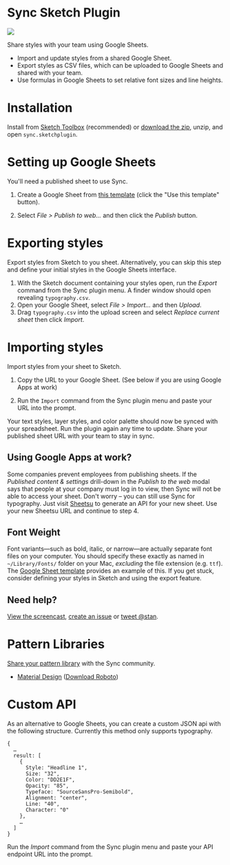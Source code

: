 # Sync Sketch Plugin
![](https://i.imgur.com/dUeIJjI.gif)

Share styles with your team using Google Sheets.
* Import and update styles from a shared Google Sheet.
* Export styles as CSV files, which can be uploaded to Google Sheets and shared with your team.
* Use formulas in Google Sheets to set relative font sizes and line heights.

# Installation
Install from [Sketch Toolbox](http://sketchtoolbox.com/) (recommended) or [download the zip](https://github.com/nolastan/sync.sketchplugin/releases/download/1.1/sync.sketchplugin.zip), unzip, and open `sync.sketchplugin`.

# Setting up Google Sheets
You'll need a published sheet to use Sync.

1. Create a Google Sheet from [this template](https://drive.google.com/previewtemplate?id=17q6GOMM1X6kkvgeL3LeGkRr4C2vOhpM_JiQUWxbBtew&mode=public) (click the "Use this template" button).

2. Select *File > Publish to web…* and then click the *Publish* button.

# Exporting styles
Export styles from Sketch to you sheet. Alternatively, you can skip this step and define your initial styles in the Google Sheets interface.

1. With the Sketch document containing your styles open, run the *Export* command from the Sync plugin menu. A finder window should open revealing `typography.csv`.
2. Open your Google Sheet,  select *File > Import…* and then *Upload*.
3. Drag `typography.csv` into the upload screen and select *Replace current sheet* then click *Import*.

# Importing styles
Import styles from your sheet to Sketch.

1. Copy the URL to your Google Sheet. (See below if you are using Google Apps at work)

2. Run the `Import` command from the Sync plugin menu and paste your URL into the prompt.

Your text styles, layer styles, and color palette should now be synced with your spreadsheet. Run the plugin again any time to update. Share your published sheet URL with your team to stay in sync.

## Using Google Apps at work?
Some companies prevent employees from publishing sheets. If the *Published content & settings* drill-down in the *Publish to the web* modal says that people at your company must log in to view, then Sync will not be able to access your sheet. Don't worry – you can still use Sync for typography. Just visit [Sheetsu](http://sheetsu.com/) to generate an API for your new sheet. Use your new Sheetsu URL and continue to step 4.

## Font Weight
Font variants—such as bold, italic, or narrow—are actually separate font files on your computer. You should specify these exactly as named in `~/Library/Fonts/` folder on your Mac, *excluding* the file extension (e.g. `ttf`). The [Google Sheet template](https://drive.google.com/previewtemplate?id=17q6GOMM1X6kkvgeL3LeGkRr4C2vOhpM_JiQUWxbBtew&mode=public) provides an example of this. If you get stuck, consider defining your styles in Sketch and using the export feature.

## Need help?
[View the screencast](https://dl.dropboxusercontent.com/s/f4ubqenqz8n5wne/68D4E91B-173A-4AA0-964C-AA7F9EA77AC8-5233-000032842DD067F4.gif?dl=0), [create an issue](https://github.com/nolastan/sync.sketchplugin/issues/new) or [tweet @stan](https://twitter.com/stan).

# Pattern Libraries
[Share your pattern library](https://github.com/nolastan/sync.sketchplugin/issues/new?title=Add%20library&body=I%27d%20like%20to%20add%20this%20library%20I%20created:%20) with the Sync community.
* [Material Design](https://docs.google.com/spreadsheets/d/1UkS9KRWmjvDu_DpCnB3KZ0mcYdmgyZmuWu-lkpfgjMw/pubhtml) ([Download Roboto](https://www.google.com/fonts/specimen/Roboto))

# Custom API
As an alternative to Google Sheets, you can create a custom JSON api with the following structure. Currently this method only supports typography.
```
{
  …
  result: [
    {
      Style: "Headline 1",
      Size: "32",
      Color: "DD2E1F",
      Opacity: "85",
      Typeface: "SourceSansPro-Semibold",
      Alignment: "center",
      Line: "40",
      Character: "0"
    },
    …
  ]
}
```
Run the *Import* command from the Sync plugin menu and paste your API endpoint URL into the prompt.
